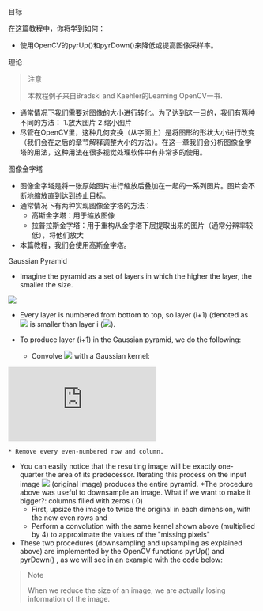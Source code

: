 目标

在这篇教程中，你将学到如何：

* 使用OpenCV的pyrUp()和pyrDown()来降低或提高图像采样率。

理论

> 注意
> 
> 本教程例子来自Bradski and Kaehler的Learning OpenCV一书.

* 通常情况下我们需要对图像的大小进行转化。为了达到这一目的，我们有两种不同的方法：
    1.放大图片
    2.缩小图片
* 尽管在OpenCV里，这种几何变换（从字面上）是将图形的形状大小进行改变（我们会在之后的章节解释调整大小的方法）。在这一章我们会分析图像金字塔的用法，这种用法在很多视觉处理软件中有非常多的使用。

图像金字塔

* 图像金字塔是将一张原始图片进行缩放后叠加在一起的一系列图片。图片会不断地缩放直到达到终止目标。
* 通常情况下有两种实现图像金字塔的方法：
    * 高斯金字塔：用于缩放图像
    * 拉普拉斯金字塔：用于重构从金字塔下层提取出来的图片（通常分辨率较低），将他们放大
* 本篇教程，我们会使用高斯金字塔。

Gaussian Pyramid

* Imagine the pyramid as a set of layers in which the higher the layer, the smaller the size.

![](https://docs.opencv.org/4.1.0/Pyramids_Tutorial_Pyramid_Theory.png)

* Every layer is numbered from bottom to top, so layer (i+1) (denoted as ![](http://latex.codecogs.com/gif.latex?G_{i+1}) is smaller than layer i (![](http://latex.codecogs.com/gif.latex?G_{i})).
* To produce layer (i+1) in the Gaussian pyramid, we do the following:

  * Convolve ![](http://latex.codecogs.com/gif.latex?G_{i}) with a Gaussian kernel:

![](http://latex.codecogs.com/gif.latex?%5Cfrac%7B1%7D%7B16%7D%5Cbegin%7Bbmatrix%7D1%264%266%264%261%5C%5C4%2616%2624%2616%264%5C%5C6%2624%2636%2624%266%5C%5C4%2616%2624%2616%264%5C%5C1%264%266%264%261%5Cend%7Bbmatrix%7D)

    * Remove every even-numbered row and column.
* You can easily notice that the resulting image will be exactly one-quarter the area of its predecessor. Iterating this process on the input image ![](http://latex.codecogs.com/gif.latex?G_{0}) (original image) produces the entire pyramid.
*The procedure above was useful to downsample an image. What if we want to make it bigger?: columns filled with zeros ( 0)
    * First, upsize the image to twice the original in each dimension, with the new even rows and
    * Perform a convolution with the same kernel shown above (multiplied by 4) to approximate the values of the "missing pixels"
* These two procedures (downsampling and upsampling as explained above) are implemented by the OpenCV functions pyrUp() and pyrDown() , as we will see in an example with the code below:

> Note
> 
> When we reduce the size of an image, we are actually losing information of the image.